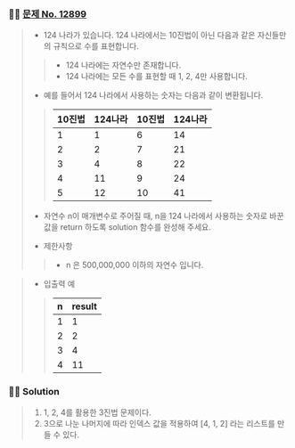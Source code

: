 ### 🧑‍💻 [문제 No. 12899](https://programmers.co.kr/learn/courses/30/lessons/12899)


> - 124 나라가 있습니다. 124 나라에서는 10진법이 아닌 다음과 같은 자신들만의 규칙으로 수를 표현합니다.
>> - 124 나라에는 자연수만 존재합니다.
>> - 124 나라에는 모든 수를 표현할 때 1, 2, 4만 사용합니다.
>
> - 예를 들어서 124 나라에서 사용하는 숫자는 다음과 같이 변환됩니다.
>> |10진법|124나라|10진법|124나라|
>> |:---|:---|:---|:---|
>> |1|1|6|14|
>> |2|2|7|21|
>> |3|4|8|22|
>> |4|11|9|24|
>> |5|12|10|41|
>
> - 자연수 n이 매개변수로 주어질 때, n을 124 나라에서 사용하는 숫자로 바꾼 값을 return 하도록 solution 함수를 완성해 주세요.
> 
> - 제한사항
>> - n 은 500,000,000 이하의 자연수 입니다.



> - 입출력 예
> 
>> |n|result|
>> |:---|:---|
>> |1|1|
>> |2|2|
>> |3|4|
>> |4|11|
> 
### 🧑‍💻 Solution
> 1. 1, 2, 4를 활용한 3진법 문제이다.
> 2. 3으로 나눈 나머지에 따라 인덱스 값을 적용하여 [4, 1, 2] 라는 리스트를 만들 수 있다.